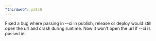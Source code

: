 ```yaml
---
"thirdweb": patch
---
```


Fixed a bug where passing in --ci in publish, release or deploy would still open the url and crash during runtime. Now it won't open the url if --ci is passed in.
